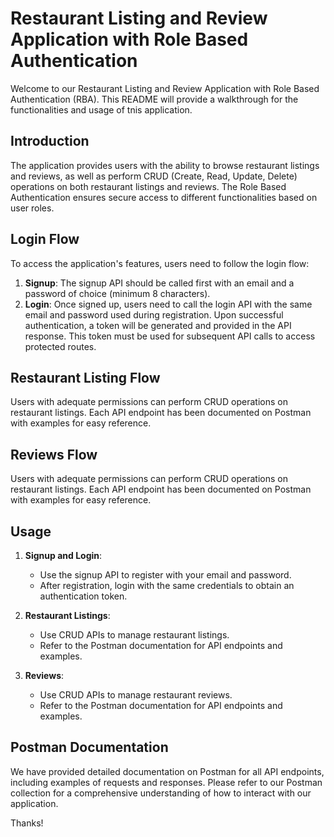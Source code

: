 # Restaurant Listing and Review Application with Role Based Authentication

Welcome to our Restaurant Listing and Review Application with Role Based Authentication (RBA). This README will provide a walkthrough for the functionalities and usage of tnis application.

## Introduction

The application provides users with the ability to browse restaurant listings and reviews, as well as perform CRUD (Create, Read, Update, Delete) operations on both restaurant listings and reviews. The Role Based Authentication ensures secure access to different functionalities based on user roles.

## Login Flow

To access the application's features, users need to follow the login flow:

1. **Signup**: The signup API should be called first with an email and a password of choice (minimum 8 characters).
2. **Login**: Once signed up, users need to call the login API with the same email and password used during registration. Upon successful authentication, a token will be generated and provided in the API response. This token must be used for subsequent API calls to access protected routes.

## Restaurant Listing Flow

Users with adequate permissions can perform CRUD operations on restaurant listings. Each API endpoint has been documented on Postman with examples for easy reference.

## Reviews Flow

Users with adequate permissions can perform CRUD operations on restaurant listings. Each API endpoint has been documented on Postman with examples for easy reference.

## Usage

1. **Signup and Login**:
   - Use the signup API to register with your email and password.
   - After registration, login with the same credentials to obtain an authentication token.

2. **Restaurant Listings**:
   - Use CRUD APIs to manage restaurant listings.
   - Refer to the Postman documentation for API endpoints and examples.

3. **Reviews**:
   - Use CRUD APIs to manage restaurant reviews.
   - Refer to the Postman documentation for API endpoints and examples.

## Postman Documentation

We have provided detailed documentation on Postman for all API endpoints, including examples of requests and responses. Please refer to our Postman collection for a comprehensive understanding of how to interact with our application.

Thanks!
